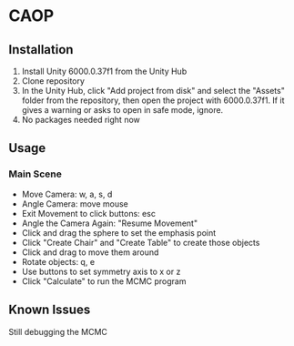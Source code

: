 # CAOP

## Installation

1. Install Unity 6000.0.37f1 from the Unity Hub  
2. Clone repository  
3. In the Unity Hub, click "Add project from disk" and select the "Assets" folder from the repository, then open the project with 6000.0.37f1. If it gives a warning or asks to open in safe mode, ignore.  
4. No packages needed right now

## Usage

### Main Scene
* Move Camera: w, a, s, d
* Angle Camera: move mouse
* Exit Movement to click buttons: esc
* Angle the Camera Again: "Resume Movement"
* Click and drag the sphere to set the emphasis point
* Click "Create Chair" and "Create Table" to create those objects
* Click and drag to move them around
* Rotate objects: q, e
* Use buttons to set symmetry axis to x or z
* Click "Calculate" to run the MCMC program

## Known Issues
Still debugging the MCMC
